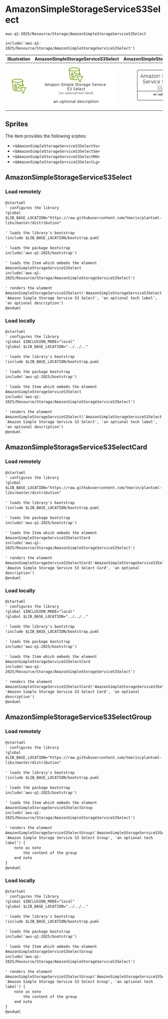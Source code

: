 # AmazonSimpleStorageServiceS3Select


```text
aws-q1-2025/Resource/Storage/AmazonSimpleStorageServiceS3Select
```

```text
include('aws-q1-2025/Resource/Storage/AmazonSimpleStorageServiceS3Select')
```



| Illustration | AmazonSimpleStorageServiceS3Select | AmazonSimpleStorageServiceS3SelectCard | AmazonSimpleStorageServiceS3SelectGroup |
| :---: | :---: | :---: | :---: |
| ![illustration for Illustration](../../../aws-q1-2025/Resource/Storage/AmazonSimpleStorageServiceS3Select.png) | ![illustration for AmazonSimpleStorageServiceS3Select](../../../aws-q1-2025/Resource/Storage/AmazonSimpleStorageServiceS3Select.Local.png) | ![illustration for AmazonSimpleStorageServiceS3SelectCard](../../../aws-q1-2025/Resource/Storage/AmazonSimpleStorageServiceS3SelectCard.Local.png) | ![illustration for AmazonSimpleStorageServiceS3SelectGroup](../../../aws-q1-2025/Resource/Storage/AmazonSimpleStorageServiceS3SelectGroup.Local.png) |



## Sprites
The item provides the following sriptes:

- `<$AmazonSimpleStorageServiceS3SelectXs>`
- `<$AmazonSimpleStorageServiceS3SelectSm>`
- `<$AmazonSimpleStorageServiceS3SelectMd>`
- `<$AmazonSimpleStorageServiceS3SelectLg>`





## AmazonSimpleStorageServiceS3Select

### Load remotely
```plantuml
@startuml
' configures the library
!global $LIB_BASE_LOCATION="https://raw.githubusercontent.com/tmorin/plantuml-libs/master/distribution"

' loads the library's bootstrap
!include $LIB_BASE_LOCATION/bootstrap.puml

' loads the package bootstrap
include('aws-q1-2025/bootstrap')

' loads the Item which embeds the element AmazonSimpleStorageServiceS3Select
include('aws-q1-2025/Resource/Storage/AmazonSimpleStorageServiceS3Select')

' renders the element
AmazonSimpleStorageServiceS3Select('AmazonSimpleStorageServiceS3Select', 'Amazon Simple Storage Service S3 Select', 'an optional tech label', 'an optional description')
@enduml
```

### Load locally
```plantuml
@startuml
' configures the library
!global $INCLUSION_MODE="local"
!global $LIB_BASE_LOCATION="../../.."

' loads the library's bootstrap
!include $LIB_BASE_LOCATION/bootstrap.puml

' loads the package bootstrap
include('aws-q1-2025/bootstrap')

' loads the Item which embeds the element AmazonSimpleStorageServiceS3Select
include('aws-q1-2025/Resource/Storage/AmazonSimpleStorageServiceS3Select')

' renders the element
AmazonSimpleStorageServiceS3Select('AmazonSimpleStorageServiceS3Select', 'Amazon Simple Storage Service S3 Select', 'an optional tech label', 'an optional description')
@enduml
```

## AmazonSimpleStorageServiceS3SelectCard

### Load remotely
```plantuml
@startuml
' configures the library
!global $LIB_BASE_LOCATION="https://raw.githubusercontent.com/tmorin/plantuml-libs/master/distribution"

' loads the library's bootstrap
!include $LIB_BASE_LOCATION/bootstrap.puml

' loads the package bootstrap
include('aws-q1-2025/bootstrap')

' loads the Item which embeds the element AmazonSimpleStorageServiceS3SelectCard
include('aws-q1-2025/Resource/Storage/AmazonSimpleStorageServiceS3Select')

' renders the element
AmazonSimpleStorageServiceS3SelectCard('AmazonSimpleStorageServiceS3SelectCard', 'Amazon Simple Storage Service S3 Select Card', 'an optional description')
@enduml
```

### Load locally
```plantuml
@startuml
' configures the library
!global $INCLUSION_MODE="local"
!global $LIB_BASE_LOCATION="../../.."

' loads the library's bootstrap
!include $LIB_BASE_LOCATION/bootstrap.puml

' loads the package bootstrap
include('aws-q1-2025/bootstrap')

' loads the Item which embeds the element AmazonSimpleStorageServiceS3SelectCard
include('aws-q1-2025/Resource/Storage/AmazonSimpleStorageServiceS3Select')

' renders the element
AmazonSimpleStorageServiceS3SelectCard('AmazonSimpleStorageServiceS3SelectCard', 'Amazon Simple Storage Service S3 Select Card', 'an optional description')
@enduml
```

## AmazonSimpleStorageServiceS3SelectGroup

### Load remotely
```plantuml
@startuml
' configures the library
!global $LIB_BASE_LOCATION="https://raw.githubusercontent.com/tmorin/plantuml-libs/master/distribution"

' loads the library's bootstrap
!include $LIB_BASE_LOCATION/bootstrap.puml

' loads the package bootstrap
include('aws-q1-2025/bootstrap')

' loads the Item which embeds the element AmazonSimpleStorageServiceS3SelectGroup
include('aws-q1-2025/Resource/Storage/AmazonSimpleStorageServiceS3Select')

' renders the element
AmazonSimpleStorageServiceS3SelectGroup('AmazonSimpleStorageServiceS3SelectGroup', 'Amazon Simple Storage Service S3 Select Group', 'an optional tech label') {
    note as note
        the content of the group
    end note
}
@enduml
```

### Load locally
```plantuml
@startuml
' configures the library
!global $INCLUSION_MODE="local"
!global $LIB_BASE_LOCATION="../../.."

' loads the library's bootstrap
!include $LIB_BASE_LOCATION/bootstrap.puml

' loads the package bootstrap
include('aws-q1-2025/bootstrap')

' loads the Item which embeds the element AmazonSimpleStorageServiceS3SelectGroup
include('aws-q1-2025/Resource/Storage/AmazonSimpleStorageServiceS3Select')

' renders the element
AmazonSimpleStorageServiceS3SelectGroup('AmazonSimpleStorageServiceS3SelectGroup', 'Amazon Simple Storage Service S3 Select Group', 'an optional tech label') {
    note as note
        the content of the group
    end note
}
@enduml
```

